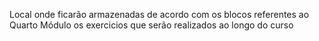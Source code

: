 Local onde ficarão armazenadas de acordo com os blocos 
referentes ao Quarto Módulo os exercicios que serão 
realizados ao longo do curso
